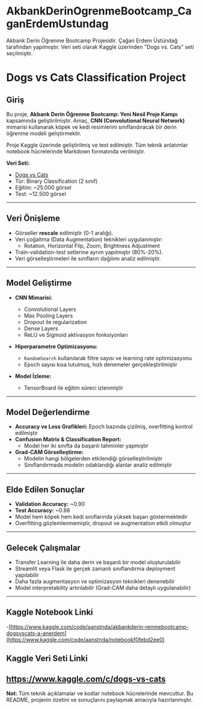 # AkbankDerinOgrenmeBootcamp_CaganErdemUstundag
Akbank Derin Öğrenme Bootcamp Projesidir. Çağan Erdem Üstündağ tarafından yapılmıştır. Veri seti olarak Kaggle üzerinden "Dogs vs. Cats" seti seçilmiştir.

# Dogs vs Cats Classification Project

## Giriş
Bu proje, **Akbank Derin Öğrenme Bootcamp: Yeni Nesil Proje Kampı** kapsamında geliştirilmiştir. Amaç, **CNN (Convolutional Neural Network)** mimarisi kullanarak köpek ve kedi resimlerini sınıflandıracak bir derin öğrenme modeli geliştirmektir.  

Proje Kaggle üzerinde geliştirilmiş ve test edilmiştir. Tüm teknik anlatımlar notebook hücrelerinde Markdown formatında verilmiştir.

**Veri Seti:**  
- [Dogs vs Cats](https://www.kaggle.com/c/dogs-vs-cats)  
- Tür: Binary Classification (2 sınıf)  
- Eğitim: ~25.000 görsel  
- Test: ~12.500 görsel  

---

## Veri Önişleme
- Görseller **rescale** edilmiştir (0-1 aralığı).  
- Veri çoğaltma (Data Augmentation) teknikleri uygulanmıştır:  
  - Rotation, Horizontal Flip, Zoom, Brightness Adjustment  
- Train-validation-test setlerine ayrım yapılmıştır (80%-20%).  
- Veri görselleştirmeleri ile sınıfların dağılımı analiz edilmiştir.  

---

## Model Geliştirme
- **CNN Mimarisi:**  
  - Convolutional Layers  
  - Max Pooling Layers  
  - Dropout ile regularization  
  - Dense Layers  
  - ReLU ve Sigmoid aktivasyon fonksiyonları  

- **Hiperparametre Optimizasyonu:**  
  - `RandomSearch` kullanılarak filtre sayısı ve learning rate optimizasyonu  
  - Epoch sayısı kısa tutulmuş, hızlı denemeler gerçekleştirilmiştir  

- **Model İzleme:**  
  - TensorBoard ile eğitim süreci izlenmiştir  

---

## Model Değerlendirme
- **Accuracy ve Loss Grafikleri:** Epoch bazında çizilmiş, overfitting kontrol edilmiştir  
- **Confusion Matrix & Classification Report:**  
  - Model her iki sınıfta da başarılı tahminler yapmıştır  
- **Grad-CAM Görselleştirme:**  
  - Modelin hangi bölgelerden etkilendiği görselleştirilmiştir  
  - Sınıflandırmada modelin odaklandığı alanlar analiz edilmiştir  

---

## Elde Edilen Sonuçlar
- **Validation Accuracy:** ~0.90  
- **Test Accuracy:** ~0.88  
- Model hem köpek hem kedi sınıflarında yüksek başarı göstermektedir  
- Overfitting gözlemlenmemiştir, dropout ve augmentation etkili olmuştur  

---

## Gelecek Çalışmalar
- Transfer Learning ile daha derin ve başarılı bir model oluşturulabilir  
- Streamlit veya Flask ile gerçek zamanlı sınıflandırma deployment yapılabilir  
- Daha fazla augmentasyon ve optimizasyon teknikleri denenebilir  
- Model interpretability artırılabilir (Grad-CAM daha detaylı uygulanabilir)  

---

## Kaggle Notebook Linki
-[https://www.kaggle.com/code/aanstnda/akbankderin-renmebootcamp-dogsvscats-a-anerdem](https://www.kaggle.com/code/aanstnda/notebookf0febd2ee0)

## Kaggle Veri Seti Linki
https://www.kaggle.com/c/dogs-vs-cats 
---

**Not:** Tüm teknik açıklamalar ve kodlar notebook hücrelerinde mevcuttur. Bu README, projenin özetini ve sonuçlarını paylaşmak amacıyla hazırlanmıştır.  

